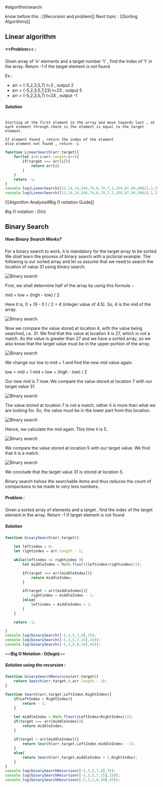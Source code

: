 #algorithm/search 

know before this : [[Recursion and problem]]
Next topic : [[Sorting Algorithms]]
## Linear algorithm 

##### ==Problem== : 
Given array of 'n' elements and a target number 't' , find the index of 't' in the array. Return -1 if the target element is not found

Ex :
- arr = (-5,2,3,5,7) t=3 , output 2
- arr = (-5,2,3,5,7,23) t=23 , output 5
- arr = (-5,2,3,5,7) t=24 , output -1

##### Solution 


```PseudoCode

Starting at the first element in the array and move towards last , at each element through check is the element is equal to the target element. 

If element found , return the index of the element 
else element not found , return -1
```

``` js
function LinearSearch(arr,target){
    for(let i=0;i<arr.length;i++){
        if(target === arr[i]){
            return arr[i]
        }
    }
    return -1;
}
console.log(LinearSearch([12,14,14,546,76,8,79,7,2,259,87,89,89023,1,31,1,3],89023))
console.log(LinearSearch([12,14,14,546,76,8,79,7,2,259,87,89,89023,1,31,1,30],30))
```

![[Algorithm Analysis#Big O notation Guide]]

Big O notation : O(n)



## Binary Search 
##### How Binary Search Works?

For a binary search to work, it is mandatory for the target array to be sorted. We shall learn the process of binary search with a pictorial example. The following is our sorted array and let us assume that we need to search the location of value 31 using binary search.

![Binary search](https://www.tutorialspoint.com/data_structures_algorithms/images/binary_search_0.jpg)

First, we shall determine half of the array by using this formula −

mid = low + (high - low) / 2

Here it is, 0 + (9 - 0 ) / 2 = 4 (integer value of 4.5). So, 4 is the mid of the array.

![Binary search](https://www.tutorialspoint.com/data_structures_algorithms/images/binary_search_1.jpg)

Now we compare the value stored at location 4, with the value being searched, i.e. 31. We find that the value at location 4 is 27, which is not a match. As the value is greater than 27 and we have a sorted array, so we also know that the target value must be in the upper portion of the array.

![Binary search](https://www.tutorialspoint.com/data_structures_algorithms/images/binary_search_2.jpg)

We change our low to mid + 1 and find the new mid value again.

low = mid + 1
mid = low + (high - low) / 2

Our new mid is 7 now. We compare the value stored at location 7 with our target value 31.

![Binary search](https://www.tutorialspoint.com/data_structures_algorithms/images/binary_search_3.jpg)

The value stored at location 7 is not a match, rather it is more than what we are looking for. So, the value must be in the lower part from this location.

![Binary search](https://www.tutorialspoint.com/data_structures_algorithms/images/binary_search_4.jpg)

Hence, we calculate the mid again. This time it is 5.

![Binary search](https://www.tutorialspoint.com/data_structures_algorithms/images/binary_search_5.jpg)

We compare the value stored at location 5 with our target value. We find that it is a match.

![Binary search](https://www.tutorialspoint.com/data_structures_algorithms/images/binary_search_6.jpg)

We conclude that the target value 31 is stored at location 5.

Binary search halves the searchable items and thus reduces the count of comparisons to be made to very less numbers.

##### Problem :
Given a sorted array of elements and a target , find the index of the target element in the array. Return -1 if target element is not found

##### Solution 
```js
function binarySearch(arr,target){

    let leftindex = 0;
    let rightindex = arr.length - 1;

    while(leftindex <= rightindex ){
        let middleIndex = Math.floor((leftindex+rightindex)/2);

        if(target === arr[middleIndex]){
            return middleIndex;
        }

        if(target < arr[middleIndex]){
            rightindex = middleIndex - 1;
        }else{
            leftindex = middleIndex + 1;
        }
    }

    return -1;

}
console.log(binarySearch([-5,3,5,7,8],7));
console.log(binarySearch([-5,3,5,7,15],15));
console.log(binarySearch([-5,3,5,8,10],45));
```

==**Big O Notation : O(logn)**==

##### Solution using the recursion :
```js
function binarySearchRecursion(arr,target){
    return Search(arr,target,0,arr.length - 1);
}
  
function Search(arr,target,LeftIndex,RightIndex){
    if(LeftIndex > RightIndex){
        return - 1;
    }

    let middleIndex = Math.floor((LeftIndex+RightIndex)/2);
    if(target === arr[middleIndex]){
        return middleIndex;
    }
    
    if(target < arr[middleIndex]){
        return Search(arr,target,LeftIndex,middleIndex - 1);
    }
    else{
        return Search(arr,target,middleIndex + 1,RightIndex);
    }
}
console.log(binarySearchRecursion([-5,3,5,7,8],7));
console.log(binarySearchRecursion([-5,3,5,7,15],15));
console.log(binarySearchRecursion([-5,3,5,8,10],45));
```
